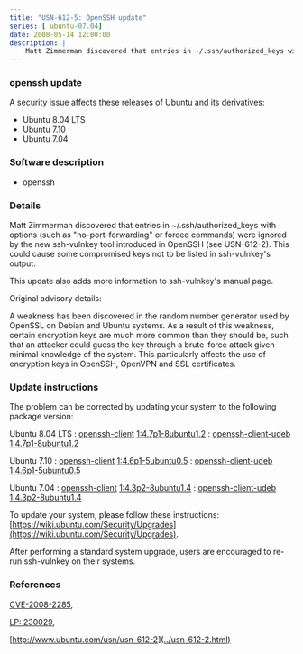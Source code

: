 ```yaml
---
title: "USN-612-5: OpenSSH update"
series: [ ubuntu-07.04]
date: 2008-05-14 12:00:00
description: |
    Matt Zimmerman discovered that entries in ~/.ssh/authorized_keys with options (such as &quot;no-port-forwarding&quot; or forced commands) were ignored by the new ssh-vulnkey tool introduced in OpenSSH (see USN-612-2). This could cause some compromised keys not to be listed in ssh-vulnkey&#39;s output.
--- 
```

 
### openssh update

A security issue affects these releases of Ubuntu and its derivatives:

* Ubuntu 8.04 LTS
* Ubuntu 7.10
* Ubuntu 7.04

### Software description

* openssh 

### Details

Matt Zimmerman discovered that entries in ~/.ssh/authorized_keys with options (such as &quot;no-port-forwarding&quot; or forced commands) were ignored by the new ssh-vulnkey tool introduced in OpenSSH (see USN-612-2). This could cause some compromised keys not to be listed in ssh-vulnkey&#39;s output.

This update also adds more information to ssh-vulnkey&#39;s manual page.

Original advisory details:

 A weakness has been discovered in the random number generator used by OpenSSL on Debian and Ubuntu systems. As a result of this weakness, certain encryption keys are much more common than they should be, such that an attacker could guess the key through a brute-force attack given minimal knowledge of the system. This particularly affects the use of encryption keys in OpenSSH, OpenVPN and SSL certificates. 

### Update instructions

The problem can be corrected by updating your system to the following package version:

Ubuntu 8.04 LTS
 : [openssh-client](https://launchpad.net/ubuntu/+source/openssh) <span> [1:4.7p1-8ubuntu1.2](https://launchpad.net/ubuntu/+source/openssh/1:4.7p1-8ubuntu1.2) </span> 
 : [openssh-client-udeb](https://launchpad.net/ubuntu/+source/openssh) <span> [1:4.7p1-8ubuntu1.2](https://launchpad.net/ubuntu/+source/openssh/1:4.7p1-8ubuntu1.2) </span> 

Ubuntu 7.10
 : [openssh-client](https://launchpad.net/ubuntu/+source/openssh) <span> [1:4.6p1-5ubuntu0.5](https://launchpad.net/ubuntu/+source/openssh/1:4.6p1-5ubuntu0.5) </span> 
 : [openssh-client-udeb](https://launchpad.net/ubuntu/+source/openssh) <span> [1:4.6p1-5ubuntu0.5](https://launchpad.net/ubuntu/+source/openssh/1:4.6p1-5ubuntu0.5) </span> 

Ubuntu 7.04
 : [openssh-client](https://launchpad.net/ubuntu/+source/openssh) <span> [1:4.3p2-8ubuntu1.4](https://launchpad.net/ubuntu/+source/openssh/1:4.3p2-8ubuntu1.4) </span> 
 : [openssh-client-udeb](https://launchpad.net/ubuntu/+source/openssh) <span> [1:4.3p2-8ubuntu1.4](https://launchpad.net/ubuntu/+source/openssh/1:4.3p2-8ubuntu1.4) </span> 

To update your system, please follow these instructions: [https://wiki.ubuntu.com/Security/Upgrades](https://wiki.ubuntu.com/Security/Upgrades).

After performing a standard system upgrade, users are encouraged to re-run ssh-vulnkey on their systems. 

### References

 [CVE-2008-2285](http://people.ubuntu.com/~ubuntu-security/cve/CVE-2008-2285), 

 [LP: 230029](https://launchpad.net/bugs/230029), 

 [http://www.ubuntu.com/usn/usn-612-2](../usn-612-2.html)
 
